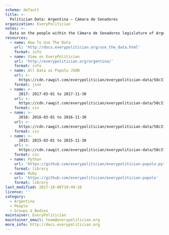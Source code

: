 ```yaml
---
schema: default
title: >-
  Politician Data: Argentina — Cámara de Senadores
organization: EveryPolitician
notes: >-
  Data on the people within the Cámara de Senadores legislature of Argentina.
resources:
  - name: How To Use The Data
    url: 'http://docs.everypolitician.org/use_the_data.html'
    format: info
  - name: View on EveryPolitician
    url: 'http://everypolitician.org/argentina/'
    format: info
  - name: All Data as Popolo JSON
    url: >-
      https://cdn.rawgit.com/everypolitician/everypolitician-data/58c37e873ef7c95f542900c3b6f546cbde5d851b/data/Argentina/Senado/ep-popolo-v1.0.json
    format: json
  - name: >-
      2017: 2017-03-01 to 2017-11-30
    url: >-
      https://cdn.rawgit.com/everypolitician/everypolitician-data/58c37e873ef7c95f542900c3b6f546cbde5d851b/data/Argentina/Senado/term-2017.csv
    format: csv
  - name: >-
      2016: 2016-03-01 to 2016-11-30
    url: >-
      https://cdn.rawgit.com/everypolitician/everypolitician-data/58c37e873ef7c95f542900c3b6f546cbde5d851b/data/Argentina/Senado/term-2016.csv
    format: csv
  - name: >-
      2015: 2015-03-01 to 2015-11-30
    url: >-
      https://cdn.rawgit.com/everypolitician/everypolitician-data/58c37e873ef7c95f542900c3b6f546cbde5d851b/data/Argentina/Senado/term-2015.csv
    format: csv
  - name: Python
    url: 'https://github.com/everypolitician/everypolitician-popolo-python'
    format: library
  - name: Ruby
    url: 'https://github.com/everypolitician/everypolitician-popolo'
    format: library
last_modified: 2017-10-06T10:49:16
license: ''
category:
  - Argentina
  - People
  - Groups & Bodies
maintainer: EveryPolitician
maintainer_email: team@everypolitician.org
more_info: http://docs.everypolitician.org
---
```

